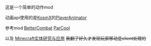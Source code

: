 这是一个简单的动作mod

动画api使用的是[KosmX](https://github.com/KosmX)的[PlayerAnimator](https://github.com/KosmX/minecraftPlayerAnimator)

参考mod [BetterCombat](https://github.com/ZsoltMolnarrr/BetterCombat) [ParCool](https://github.com/alRex-U/ParCool)

以及 [Minecraft实体研究与应用](https://github.com/lovexyn0827/Discovering-Minecraft/tree/master/Minecraft%E5%AE%9E%E4%BD%93%E8%BF%90%E5%8A%A8%E7%A0%94%E7%A9%B6%E4%B8%8E%E5%BA%94%E7%94%A8) ~~我翻了好久才发现玩家移动是client处理的~~